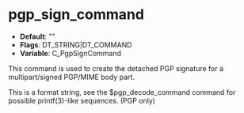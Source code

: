 # pgp_sign_command

- **Default**: ""
- **Flags**: DT_STRING|DT_COMMAND
- **Variable**: C_PgpSignCommand

This command is used to create the detached PGP signature for a
multipart/signed PGP/MIME body part.

This is a format string, see the $pgp_decode_command command for
possible printf(3)-like sequences.
(PGP only)
